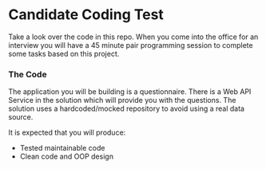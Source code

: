 # Candidate Coding Test

Take a look over the code in this repo. When you come into the office for an interview you will have a 45 minute pair programming session to complete some tasks based on this project.

### The Code
The application you will be building is a questionnaire. There is a Web API Service in the solution which will provide you with the questions. The solution uses a hardcoded/mocked repository to avoid using a real data source.

It is expected that you will produce:
* Tested maintainable code
* Clean code and OOP design
